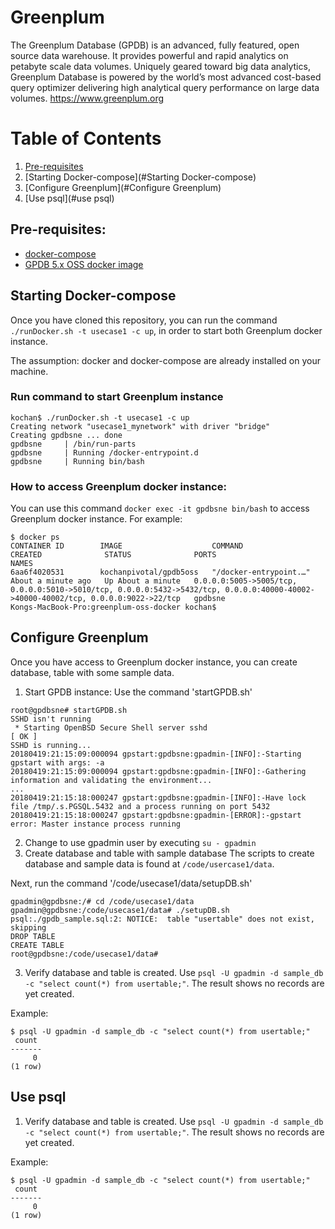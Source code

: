 #  Greenplum
The  Greenplum Database (GPDB) is an advanced, fully featured, open source data warehouse. It provides powerful and rapid analytics on petabyte scale data volumes. Uniquely geared toward big data analytics, Greenplum Database is powered by the world’s most advanced cost-based query optimizer delivering high analytical query performance on large data volumes.
<https://www.greenplum.org>

# Table of Contents
1. [Pre-requisites](#Pre-requisites)
2. [Starting Docker-compose](#Starting Docker-compose)
3. [Configure Greenplum](#Configure Greenplum)
4. [Use psql](#use psql)

## Pre-requisites:
- [docker-compose](http://docs.docker.com/compose)
- [GPDB 5.x OSS docker image](https://hub.docker.com/r/kochanpivotal/gpdb5oss/)

## Starting Docker-compose
Once you have cloned this repository, you can run the command  `./runDocker.sh -t usecase1 -c up`, in order to start both Greenplum docker instance.

The assumption: docker and docker-compose are already installed on your machine.

### Run command to start Greenplum instance
```
kochan$ ./runDocker.sh -t usecase1 -c up
Creating network "usecase1_mynetwork" with driver "bridge"
Creating gpdbsne ... done
gpdbsne     | /bin/run-parts
gpdbsne     | Running /docker-entrypoint.d
gpdbsne     | Running bin/bash
```

### How to access Greenplum docker instance:
You can use this command `docker exec -it gpdbsne bin/bash` to access Greenplum docker instance.
For example:
```
$ docker ps
CONTAINER ID        IMAGE                    COMMAND                  CREATED              STATUS              PORTS                                                                                                                                NAMES
6aa6f4020531        kochanpivotal/gpdb5oss   "/docker-entrypoint.…"   About a minute ago   Up About a minute   0.0.0.0:5005->5005/tcp, 0.0.0.0:5010->5010/tcp, 0.0.0.0:5432->5432/tcp, 0.0.0.0:40000-40002->40000-40002/tcp, 0.0.0.0:9022->22/tcp   gpdbsne
Kongs-MacBook-Pro:greenplum-oss-docker kochan$
```

## Configure Greenplum
Once you have access to Greenplum docker instance, you can create database, table with some sample data.

1. Start GPDB instance:
Use the command 'startGPDB.sh'
```
root@gpdbsne# startGPDB.sh
SSHD isn't running
 * Starting OpenBSD Secure Shell server sshd                             [ OK ]
SSHD is running...
20180419:21:15:09:000094 gpstart:gpdbsne:gpadmin-[INFO]:-Starting gpstart with args: -a
20180419:21:15:09:000094 gpstart:gpdbsne:gpadmin-[INFO]:-Gathering information and validating the environment...
...
20180419:21:15:18:000247 gpstart:gpdbsne:gpadmin-[INFO]:-Have lock file /tmp/.s.PGSQL.5432 and a process running on port 5432
20180419:21:15:18:000247 gpstart:gpdbsne:gpadmin-[ERROR]:-gpstart error: Master instance process running
```
2. Change to use gpadmin user by executing `su - gpadmin`
3. Create database and table with sample database
The scripts to create database and sample data is found at `/code/usercase1/data`.

Next, run the command '/code/usecase1/data/setupDB.sh'
```
gpadmin@gpdbsne:/# cd /code/usecase1/data
gpadmin@gpdbsne:/code/usecase1/data# ./setupDB.sh
psql:./gpdb_sample.sql:2: NOTICE:  table "usertable" does not exist, skipping
DROP TABLE
CREATE TABLE
root@gpdbsne:/code/usecase1/data#
```
3. Verify database and table is created.
Use `psql -U gpadmin -d sample_db -c "select count(*) from usertable;"`.  The result shows no records are yet created.

Example:
```
$ psql -U gpadmin -d sample_db -c "select count(*) from usertable;"
 count
-------
     0
(1 row)
```

## Use psql
1. Verify database and table is created.
Use `psql -U gpadmin -d sample_db -c "select count(*) from usertable;"`.  The result shows no records are yet created.

Example:
```
$ psql -U gpadmin -d sample_db -c "select count(*) from usertable;"
 count
-------
     0
(1 row)
```
